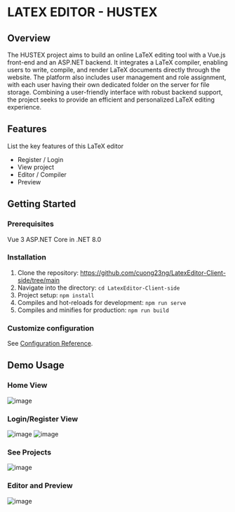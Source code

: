 # LATEX EDITOR - HUSTEX

## Overview
The HUSTEX project aims to build an online LaTeX editing tool with a Vue.js front-end and an ASP.NET backend. It integrates a LaTeX compiler, enabling users to write, compile, and render LaTeX documents directly through the website. The platform also includes user management and role assignment, with each user having their own dedicated folder on the server for file storage. Combining a user-friendly interface with robust backend support, the project seeks to provide an efficient and personalized LaTeX editing experience.

## Features
List the key features of this LaTeX editor
* Register / Login
* View project
* Editor / Compiler
* Preview

## Getting Started

### Prerequisites
Vue 3
ASP.NET Core in .NET 8.0

### Installation
1. Clone the repository: https://github.com/cuong23ng/LatexEditor-Client-side/tree/main
2. Navigate into the directory: ``` cd LatexEditor-Client-side ```
3. Project setup: ``` npm install ```
4. Compiles and hot-reloads for development: ``` npm run serve ```
5. Compiles and minifies for production: ``` npm run build ```

### Customize configuration
See [Configuration Reference](https://cli.vuejs.org/config/).

## Demo Usage

### Home View
![image](https://github.com/user-attachments/assets/da658607-02fd-48c0-9570-bafe86ea2bc4)

### Login/Register View
![image](https://github.com/user-attachments/assets/98a64afb-103f-43cc-ac04-3bcb689f3d5d)
![image](https://github.com/user-attachments/assets/c69890f9-0d83-4d98-92b1-6203398e3172)

### See Projects
![image](https://github.com/user-attachments/assets/2e8b41f7-49f0-4f94-b072-510bd71caecb)

### Editor and Preview
![image](https://github.com/user-attachments/assets/86a4a0db-1f8d-4f2b-9dd8-4d60db6ca89e)








